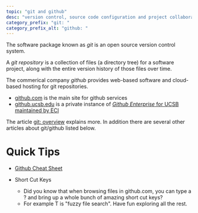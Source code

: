 ```yaml
---
topic: "git and github"
desc: "version control, source code configuration and project collaboration tools"
category_prefix: "git: "
category_prefix_alt: "github: "
---
```


The software package known as *git* is an open source version control system.  

A *git repository* is a collection of files (a directory tree) for a software project, along with the entire version history of those files over time.

The commerical company *github* provides web-based software and cloud-based hosting for git repositories.
* [github.com](https://github.com) is the main site for github services
* [github.ucsb.edu](https://github.ucsb.edu) is a private instance of [*Github Enterprise* for UCSB maintained by ECI](http://eci.ucsb.edu/eci/services/github/)

The article [git: overview](/topics/git_overview/) explains more.  In addition there are several other articles about git/github listed below.

# Quick Tips

* [Github Cheat Sheet](https://education.github.com/git-cheat-sheet-education.pdf)

* Short Cut Keys
   * Did you know that when browsing files in github.com, you can type a ? and bring up a whole bunch of amazing short cut keys?
   * For example T is "fuzzy file search".  Have fun exploring all the rest.
